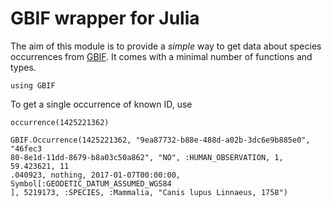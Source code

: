 # GBIF wrapper for Julia

The aim of this module is to provide a *simple* way to get data about species
occurrences from [GBIF]. It comes with a minimal number of functions and types.

[GBIF]: http://gbif.org/

~~~~{.julia}
using GBIF
~~~~~~~~~~~~~





To get a single occurrence of known ID, use

~~~~{.julia}
occurrence(1425221362)
~~~~~~~~~~~~~


~~~~
GBIF.Occurrence(1425221362, "9ea87732-b88e-488d-a02b-3dc6e9b885e0", "46fec3
80-8e1d-11dd-8679-b8a03c50a862", "NO", :HUMAN_OBSERVATION, 1, 59.423621, 11
.040923, nothing, 2017-01-07T00:00:00, Symbol[:GEODETIC_DATUM_ASSUMED_WGS84
], 5219173, :SPECIES, :Mammalia, "Canis lupus Linnaeus, 1758")
~~~~


